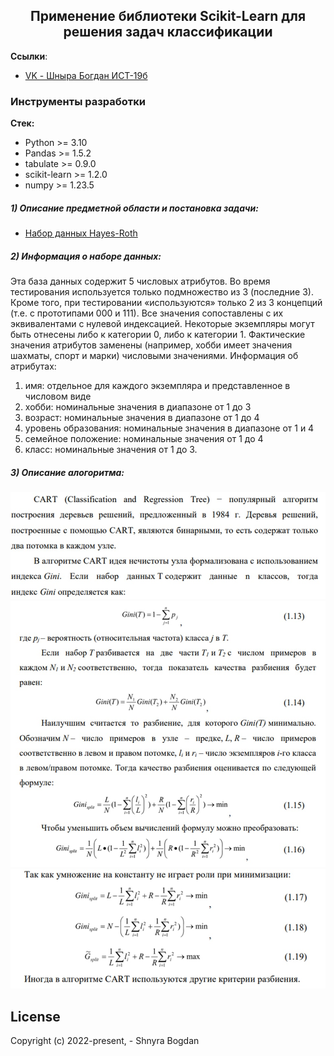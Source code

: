 <h2 align="center">Применение библиотеки Scikit-Learn для решения задач классификации</h2>

**Ссылки**:
- [VK - Шныра Богдан ИСТ-19б](https://vk.com/id404101172)


### Инструменты разработки

**Стек:**
- Python >= 3.10
- Pandas >= 1.5.2
- tabulate >= 0.9.0
- scikit-learn >= 1.2.0
- numpy >= 1.23.5


##### 1) Описание предметной области и постановка задачи:

  - [Набор данных Hayes-Roth](https://github.com/mi-bogdan/Classification-laba1/blob/main/img/1.jpg)

##### 2) Информация о наборе данных:

Эта база данных содержит 5 числовых атрибутов. Во время тестирования используется только подмножество из 3 (последние 3). Кроме того, при тестировании «используются» только 2 из 3 концепций (т.е. с прототипами 000 и 111). Все значения сопоставлены с их эквивалентами с нулевой индексацией.
Некоторые экземпляры могут быть отнесены либо к категории 0, либо к категории 1. 
Фактические значения атрибутов заменены  (например, хобби имеет значения шахматы, спорт и марки) числовыми значениями. 
Информация об атрибутах:
1) имя: отдельное для каждого экземпляра и представленное в числовом виде
2) хобби: номинальные значения в диапазоне от 1 до 3
3) возраст: номинальные значения в диапазоне от 1 до 4
4) уровень образования: номинальные значения в диапазоне от 1 и 4
5) семейное положение: номинальные значения от 1 до 4
6) класс: номинальные значения от 1 до 3.

##### 3) Описание алогоритма:

![Image alt](https://github.com/mi-bogdan/Classification-laba1/blob/main/img/1.jpg)
![Image alt](https://github.com/mi-bogdan/Classification-laba1/blob/main/img/2.jpg)
![Image alt](https://github.com/mi-bogdan/Classification-laba1/blob/main/img/3.jpg)
  
## License

Copyright (c) 2022-present, - Shnyra Bogdan
